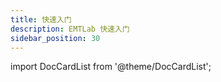 ```yaml
---
title: 快速入门
description: EMTLab 快速入门
sidebar_position: 30
---
```



import DocCardList from '@theme/DocCardList';

<DocCardList />